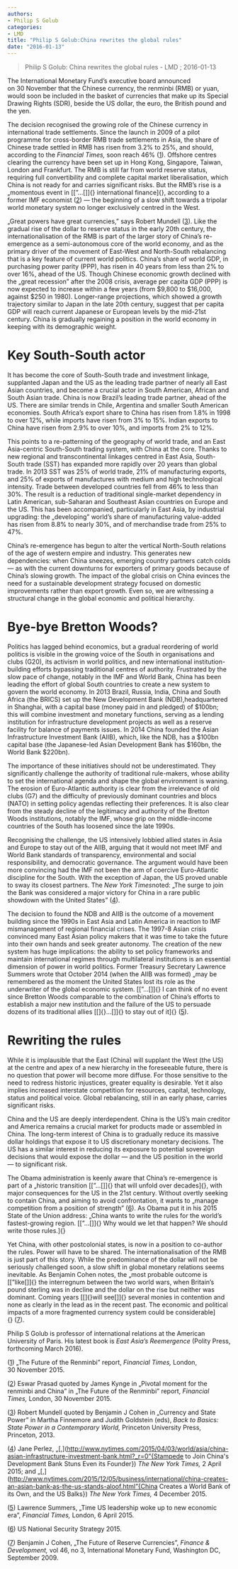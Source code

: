 ```yaml
---
authors: 
- Philip S Golub
categories: 
- LMD
title: "Philip S Golub:China rewrites the global rules"
date: "2016-01-13"
---
```

> Philip S Golub: China rewrites the global rules - LMD ; 2016-01-13

The International Monetary Fund’s executive board announced on 30 November that the Chinese currency, the renminbi (RMB) or yuan, would soon be included in the basket of currencies that make up its Special Drawing Rights (SDR), beside the US dollar, the euro, the British pound and the yen.

The decision recognised the growing role of the Chinese currency in international trade settlements. Since the launch in 2009 of a pilot programme for cross-border RMB trade settlements in Asia, the share of Chinese trade settled in RMB has risen from 3.2% to 25%, and should, according to the *Financial Times,* soon reach 46% ([1](https://mondediplo.com/2016/02/08china#nb1)). Offshore centres clearing the currency have been set up in Hong Kong, Singapore, Taiwan, London and Frankfurt. The RMB is still far from world reserve status, requiring full convertibility and complete capital market liberalisation, which China is not ready for and carries significant risks. But the RMB’s rise is a „momentous event in [\[”...[\]]{} international finance]{}, according to a former IMF economist ([2](https://mondediplo.com/2016/02/08china#nb2)) — the beginning of a slow shift towards a tripolar world monetary system no longer exclusively centred in the West.

„Great powers have great currencies,” says Robert Mundell ([3](https://mondediplo.com/2016/02/08china#nb3)). Like the gradual rise of the dollar to reserve status in the early 20th century, the internationalisation of the RMB is part of the larger story of China’s re-emergence as a semi-autonomous core of the world economy, and as the primary driver of the movement of East-West and North-South rebalancing that is a key feature of current world politics. China’s share of world GDP, in purchasing power parity (PPP), has risen in 40 years from less than 2% to over 16%, ahead of the US. Though Chinese economic growth declined with the „great recession” after the 2008 crisis, average per capita GDP (PPP) is now expected to increase within a few years (from \$9,800 to \$16,000, against \$250 in 1980). Longer-range projections, which showed a growth trajectory similar to Japan in the late 20th century, suggest that per capita GDP will reach current Japanese or European levels by the mid-21st century. China is gradually regaining a position in the world economy in keeping with its demographic weight.

Key South-South actor
=====================

It has become the core of South-South trade and investment linkage, supplanted Japan and the US as the leading trade partner of nearly all East Asian countries, and become a crucial actor in South American, African and South Asian trade. China is now Brazil’s leading trade partner, ahead of the US. There are similar trends in Chile, Argentina and smaller South American economies. South Africa’s export share to China has risen from 1.8% in 1998 to over 12%, while imports have risen from 3% to 15%. Indian exports to China have risen from 2.9% to over 10%, and imports from 2% to 12%.

This points to a re-patterning of the geography of world trade, and an East Asia-centric South-South trading system, with China at the core. Thanks to new regional and transcontinental linkages centred in East Asia, South-South trade (SST) has expanded more rapidly over 20 years than global trade. In 2013 SST was 25% of world trade, 21% of manufacturing exports, and 25% of exports of manufactures with medium and high technological intensity. Trade between developed countries fell from 46% to less than 30%. The result is a reduction of traditional single-market dependency in Latin American, sub-Saharan and Southeast Asian countries on Europe and the US. This has been accompanied, particularly in East Asia, by industrial upgrading: the „developing” world’s share of manufacturing value-added has risen from 8.8% to nearly 30%, and of merchandise trade from 25% to 47%.

China’s re-emergence has begun to alter the vertical North-South relations of the age of western empire and industry. This generates new dependencies: when China sneezes, emerging country partners catch colds — as with the current downturns for exporters of primary goods because of China’s slowing growth. The impact of the global crisis on China evinces the need for a sustainable development strategy focused on domestic improvements rather than export growth. Even so, we are witnessing a structural change in the global economic and political hierarchy.

Bye-bye Bretton Woods?
======================

Politics has lagged behind economics, but a gradual reordering of world politics is visible in the growing voice of the South in organisations and clubs (G20), its activism in world politics, and new international institution-building efforts bypassing traditional centres of authority. Frustrated by the slow pace of change, notably in the IMF and World Bank, China has been leading the effort of global South countries to create a new system to govern the world economy. In 2013 Brazil, Russia, India, China and South Africa (the BRICS) set up the New Development Bank (NDB),headquartered in Shanghai, with a capital base (money paid in and pledged) of \$100bn; this will combine investment and monetary functions, serving as a lending institution for infrastructure development projects as well as a reserve facility for balance of payments issues. In 2014 China founded the Asian Infrastructure Investment Bank (AIIB), which, like the NDB, has a \$100bn capital base (the Japanese-led Asian Development Bank has \$160bn, the World Bank \$220bn).

The importance of these initiatives should not be underestimated. They significantly challenge the authority of traditional rule-makers, whose ability to set the international agenda and shape the global environment is waning. The erosion of Euro-Atlantic authority is clear from the irrelevance of old clubs (G7) and the difficulty of previously dominant countries and blocs (NATO) in setting policy agendas reflecting their preferences. It is also clear from the steady decline of the legitimacy and authority of the Bretton Woods institutions, notably the IMF, whose grip on the middle-income countries of the South has loosened since the late 1990s.

Recognising the challenge, the US intensively lobbied allied states in Asia and Europe to stay out of the AIIB, arguing that it would not meet IMF and World Bank standards of transparency, environmental and social responsibility, and democratic governance. The argument would have been more convincing had the IMF not been the arm of coercive Euro-Atlantic discipline for the South. With the exception of Japan, the US proved unable to sway its closest partners. The *New York Times*noted: „The surge to join the Bank was considered a major victory for China in a rare public showdown with the United States” ([4](https://mondediplo.com/2016/02/08china#nb4)).

The decision to found the NDB and AIIB is the outcome of a movement building since the 1990s in East Asia and Latin America in reaction to IMF mismanagement of regional financial crises. The 1997-8 Asian crisis convinced many East Asian policy makers that it was time to take the future into their own hands and seek greater autonomy. The creation of the new system has huge implications: the ability to set policy frameworks and maintain international regimes through multilateral institutions is an essential dimension of power in world politics. Former Treasury Secretary Lawrence Summers wrote that October 2014 (when the AIIB was formed) „may be remembered as the moment the United States lost its role as the underwriter of the global economic system. [\[”...[\]]{} I can think of no event since Bretton Woods comparable to the combination of China’s efforts to establish a major new institution and the failure of the US to persuade dozens of its traditional allies [\[]{}...[\]]{} to stay out of it]{} ([5](https://mondediplo.com/2016/02/08china#nb5)).

Rewriting the rules
===================

While it is implausible that the East (China) will supplant the West (the US) at the centre and apex of a new hierarchy in the foreseeable future, there is no question that power will become more diffuse. For those sensitive to the need to redress historic injustices, greater equality is desirable. Yet it also implies increased interstate competition for resources, capital, technology, status and political voice. Global rebalancing, still in an early phase, carries significant risks.

China and the US are deeply interdependent. China is the US’s main creditor and America remains a crucial market for products made or assembled in China. The long-term interest of China is to gradually reduce its massive dollar holdings that expose it to US discretionary monetary decisions. The US has a similar interest in reducing its exposure to potential sovereign decisions that would expose the dollar — and the US position in the world — to significant risk.

The Obama administration is keenly aware that China’s re-emergence is part of a „historic transition [\[”...[\]]{} that will unfold over decades]{}, with major consequences for the US in the 21st century. Without overtly seeking to contain China, and aiming to avoid confrontation, it wants to „manage competition from a position of strength” ([6](https://mondediplo.com/2016/02/08china#nb6)). As Obama put it in his 2015 State of the Union address: „China wants to write the rules for the world’s fastest-growing region. [\[”...[\]]{} Why would we let that happen? We should write those rules.]{}

Yet China, with other postcolonial states, is now in a position to co-author the rules. Power will have to be shared. The internationalisation of the RMB is just part of this story. While the predominance of the dollar will not be seriously challenged soon, a slow shift in global monetary relations seems inevitable. As Benjamin Cohen notes, the „most probable outcome is [\[”like[\]]{} the interregnum between the two world wars, when Britain’s pound sterling was in decline and the dollar on the rise but neither was dominant. Coming years [\[]{}will see[\]]{} several monies in contention and none as clearly in the lead as in the recent past. The economic and political impacts of a more fragmented currency system could be considerable]{} ([7](https://mondediplo.com/2016/02/08china#nb7)).

Philip S Golub is professor of international relations at the American University of Paris. His latest book is *East Asia’s Reemergence* (Polity Press, forthcoming March 2016).

([1](https://mondediplo.com/2016/02/08china#nh1)) „The Future of the Renminbi” report, *Financial Times,* London, 30 November 2015.

([2](https://mondediplo.com/2016/02/08china#nh2)) Eswar Prasad quoted by James Kynge in „Pivotal moment for the renminbi and China” in „The Future of the Renminbi” report, *Financial Times,* London, 30 November 2015.

([3](https://mondediplo.com/2016/02/08china#nh3)) Robert Mundell quoted by Benjamin J Cohen in „Currency and State Power” in Martha Finnemore and Judith Goldstein (eds), *Back to Basics: State Power in a Contemporary World,* Princeton University Press, \
Princeton, 2013.

([4](https://mondediplo.com/2016/02/08china#nh4)) Jane Perlez, „[,](http://www.nytimes.com/2015/04/03/world/asia/china-asian-infrastructure-investment-bank.html?_r=0”{Stampede to Join China's Development Bank Stuns Even its Founder}) *The New York Times,* 2 April 2015; and „[,](http://www.nytimes.com/2015/12/05/business/international/china-creates-an-asian-bank-as-the-us-stands-aloof.html”{China Creates a World Bank of its Own, and the US Balks}) *The New York Times,* 4 December 2015.

([5](https://mondediplo.com/2016/02/08china#nh5)) Lawrence Summers, „Time US leadership woke up to new economic era”, *Financial Times,* London, 6 April 2015.

([6](https://mondediplo.com/2016/02/08china#nh6)) US National Security Strategy 2015.

([7](https://mondediplo.com/2016/02/08china#nh7)) Benjamin J Cohen, „The Future of Reserve Currencies”, *Finance & Development,* vol 46, no 3, International Monetary Fund, Washington DC, September 2009.
